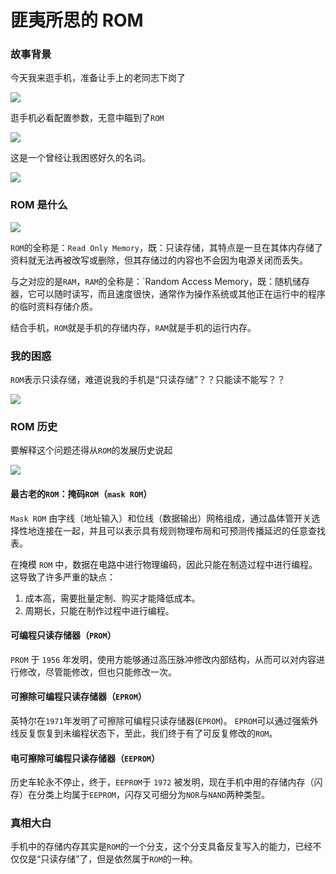 # 匪夷所思的 ROM

### 故事背景

今天我来逛手机，准备让手上的老同志下岗了

![](https://z.wiki/autoupload/2022-07-29/3c93654c54f34d16a71690420889925c.image.png)

逛手机必看配置参数，无意中瞄到了`ROM`

![](https://z.wiki/autoupload/2022-07-29/61e91aface624488a04d634a7e841515.image.png)

这是一个曾经让我困惑好久的名词。

![](https://z.wiki/autoupload/2022-07-29/04ed6113de894f899cd42f1ea7fa07ea.Thinking_Outline.svg)


### ROM 是什么

![](https://z.wiki/autoupload/2022-07-29/8795ecefd3ba4220811a280648acb525.image.png)

`ROM`的全称是：`Read Only Memory`，既：只读存储，其特点是一旦在其体内存储了资料就无法再被改写或删除，但其存储过的内容也不会因为电源关闭而丢失。

与之对应的是`RAM`，`RAM`的全称是：`Random Access Memory，既：随机储存器，它可以随时读写，而且速度很快，通常作为操作系统或其他正在运行中的程序的临时资料存储介质。

结合手机，`ROM`就是手机的存储内存，`RAM`就是手机的运行内存。


### 我的困惑


`ROM`表示只读存储，难道说我的手机是“只读存储”？？只能读不能写？？

![](https://z.wiki/autoupload/2022-07-29/4bb2611934554989a6da55533736ec0b.image.png)




### ROM 历史

要解释这个问题还得从`ROM`的发展历史说起

![](https://z.wiki/autoupload/2022-07-29/bdfc4fc680ad4db68939be0ac98edeec.image.png)

#### 最古老的`ROM`：掩码`ROM`（`mask ROM`）

`Mask ROM` 由字线（地址输入）和位线（数据输出）网格组成，通过晶体管开关选择性地连接在一起，并且可以表示具有规则物理布局和可预测传播延迟的任意查找表。

在掩模 `ROM` 中，数据在电路中进行物理编码，因此只能在制造过程中进行编程。这导致了许多严重的缺点：

1. 成本高，需要批量定制、购买才能降低成本。
2. 周期长，只能在制作过程中进行编程。


#### 可编程只读存储器（`PROM`）


`PROM` 于 `1956` 年发明，使用方能够通过高压脉冲修改内部结构，从而可以对内容进行修改，尽管能修改，但也只能修改一次。

#### 可擦除可编程只读存储器（`EPROM`）


英特尔在`1971`年发明了可擦除可编程只读存储器(`EPROM`)。 `EPROM`可以通过强紫外线反复恢复到未编程状态下，至此，我们终于有了可反复修改的`ROM`。


#### 电可擦除可编程只读存储器（`EEPROM`）


历史车轮永不停止，终于，`EEPROM`于 `1972` 被发明，现在手机中用的存储内存（闪存）在分类上均属于`EEPROM`，闪存又可细分为`NOR`与`NAND`两种类型。



### 真相大白

手机中的存储内存其实是`ROM`的一个分支，这个分支具备反复写入的能力，已经不仅仅是“只读存储”了，但是依然属于`ROM`的一种。

<TheEnd />
